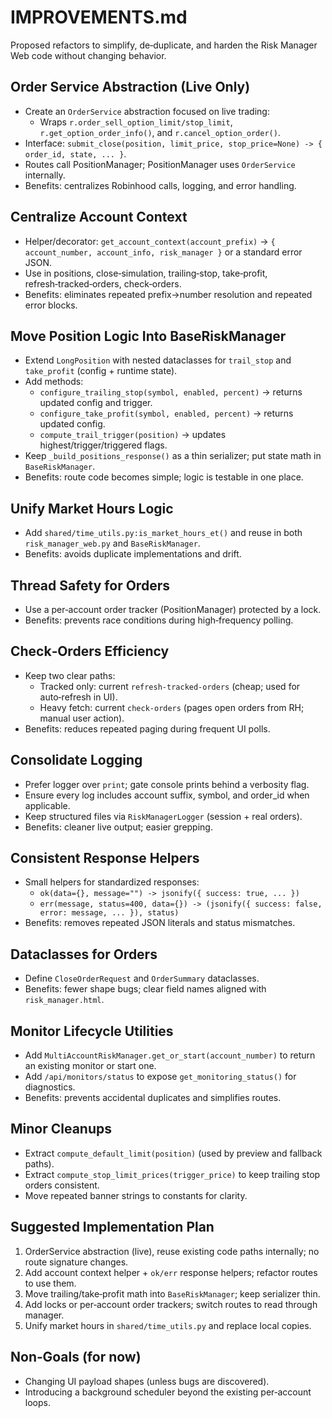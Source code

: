 # IMPROVEMENTS.md

Proposed refactors to simplify, de‑duplicate, and harden the Risk Manager Web code without changing behavior.

## Order Service Abstraction (Live Only)
- Create an `OrderService` abstraction focused on live trading:
  - Wraps `r.order_sell_option_limit/stop_limit`, `r.get_option_order_info()`, and `r.cancel_option_order()`.
- Interface: `submit_close(position, limit_price, stop_price=None) -> { order_id, state, ... }`.
- Routes call PositionManager; PositionManager uses `OrderService` internally.
- Benefits: centralizes Robinhood calls, logging, and error handling.

## Centralize Account Context
- Helper/decorator: `get_account_context(account_prefix)` → `{ account_number, account_info, risk_manager }` or a standard error JSON.
- Use in positions, close‑simulation, trailing‑stop, take‑profit, refresh‑tracked‑orders, check‑orders.
- Benefits: eliminates repeated prefix→number resolution and repeated error blocks.

## Move Position Logic Into BaseRiskManager
- Extend `LongPosition` with nested dataclasses for `trail_stop` and `take_profit` (config + runtime state).
- Add methods:
  - `configure_trailing_stop(symbol, enabled, percent)` → returns updated config and trigger.
  - `configure_take_profit(symbol, enabled, percent)` → returns updated config.
  - `compute_trail_trigger(position)` → updates highest/trigger/triggered flags.
- Keep `_build_positions_response()` as a thin serializer; put state math in `BaseRiskManager`.
- Benefits: route code becomes simple; logic is testable in one place.

## Unify Market Hours Logic
- Add `shared/time_utils.py:is_market_hours_et()` and reuse in both `risk_manager_web.py` and `BaseRiskManager`.
- Benefits: avoids duplicate implementations and drift.

## Thread Safety for Orders
- Use a per‑account order tracker (PositionManager) protected by a lock.
- Benefits: prevents race conditions during high‑frequency polling.

## Check‑Orders Efficiency
- Keep two clear paths:
  - Tracked only: current `refresh-tracked-orders` (cheap; used for auto‑refresh in UI).
  - Heavy fetch: current `check-orders` (pages open orders from RH; manual user action).
- Benefits: reduces repeated paging during frequent UI polls.

## Consolidate Logging
- Prefer logger over `print`; gate console prints behind a verbosity flag.
- Ensure every log includes account suffix, symbol, and order_id when applicable.
- Keep structured files via `RiskManagerLogger` (session + real orders).
- Benefits: cleaner live output; easier grepping.

## Consistent Response Helpers
- Small helpers for standardized responses:
  - `ok(data={}, message="") -> jsonify({ success: true, ... })`
  - `err(message, status=400, data={}) -> (jsonify({ success: false, error: message, ... }), status)`
- Benefits: removes repeated JSON literals and status mismatches.

## Dataclasses for Orders
- Define `CloseOrderRequest` and `OrderSummary` dataclasses.
- Benefits: fewer shape bugs; clear field names aligned with `risk_manager.html`.

## Monitor Lifecycle Utilities
- Add `MultiAccountRiskManager.get_or_start(account_number)` to return an existing monitor or start one.
- Add `/api/monitors/status` to expose `get_monitoring_status()` for diagnostics.
- Benefits: prevents accidental duplicates and simplifies routes.

## Minor Cleanups
- Extract `compute_default_limit(position)` (used by preview and fallback paths).
- Extract `compute_stop_limit_prices(trigger_price)` to keep trailing stop orders consistent.
- Move repeated banner strings to constants for clarity.

## Suggested Implementation Plan
1) OrderService abstraction (live), reuse existing code paths internally; no route signature changes.
2) Add account context helper + `ok/err` response helpers; refactor routes to use them.
3) Move trailing/take‑profit math into `BaseRiskManager`; keep serializer thin.
4) Add locks or per‑account order trackers; switch routes to read through manager.
5) Unify market hours in `shared/time_utils.py` and replace local copies.

## Non‑Goals (for now)
- Changing UI payload shapes (unless bugs are discovered).
- Introducing a background scheduler beyond the existing per‑account loops.
